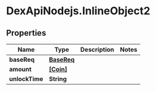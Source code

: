 # DexApiNodejs.InlineObject2

## Properties

Name | Type | Description | Notes
------------ | ------------- | ------------- | -------------
**baseReq** | [**BaseReq**](BaseReq.md) |  | 
**amount** | [**[Coin]**](Coin.md) |  | 
**unlockTime** | **String** |  | 


